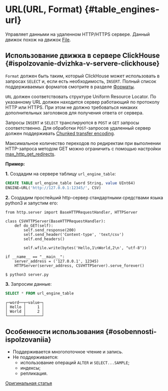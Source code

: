 # URL(URL, Format) {#table_engines-url}

Управляет данными на удаленном HTTP/HTTPS сервере. Данный движок похож
на движок [File](file.md).

## Использование движка в сервере ClickHouse {#ispolzovanie-dvizhka-v-servere-clickhouse}

`Format` должен быть таким, который ClickHouse может использовать в запросах
`SELECT` и, если есть необходимость, `INSERT`. Полный список поддерживаемых форматов смотрите в
разделе [Форматы](../../../interfaces/formats.md#formats).

`URL` должен соответствовать структуре Uniform Resource Locator. По указанному URL должен находится сервер
работающий по протоколу HTTP или HTTPS. При этом не должно требоваться никаких
дополнительных заголовков для получения ответа от сервера.

Запросы `INSERT` и `SELECT` транслируются в `POST` и `GET` запросы
соответственно. Для обработки `POST`-запросов удаленный сервер должен поддерживать
[Chunked transfer encoding](https://ru.wikipedia.org/wiki/Chunked_transfer_encoding).

Максимальное количество переходов по редиректам при выполнении HTTP-запроса методом GET можно ограничить с помощью настройки [max\_http\_get\_redirects](../../../operations/settings/settings.md#setting-max_http_get_redirects).

**Пример:**

**1.** Создадим на сервере таблицу `url_engine_table`:

``` sql
CREATE TABLE url_engine_table (word String, value UInt64)
ENGINE=URL('http://127.0.0.1:12345/', CSV)
```

**2.** Создадим простейший http-сервер стандартными средствами языка python3 и
запустим его:

``` python3
from http.server import BaseHTTPRequestHandler, HTTPServer

class CSVHTTPServer(BaseHTTPRequestHandler):
    def do_GET(self):
        self.send_response(200)
        self.send_header('Content-type', 'text/csv')
        self.end_headers()

        self.wfile.write(bytes('Hello,1\nWorld,2\n', "utf-8"))

if __name__ == "__main__":
    server_address = ('127.0.0.1', 12345)
    HTTPServer(server_address, CSVHTTPServer).serve_forever()
```

``` bash
$ python3 server.py
```

**3.** Запросим данные:

``` sql
SELECT * FROM url_engine_table
```

``` text
┌─word──┬─value─┐
│ Hello │     1 │
│ World │     2 │
└───────┴───────┘
```

## Особенности использования {#osobennosti-ispolzovaniia}

-   Поддерживается многопоточное чтение и запись.
-   Не поддерживается:
    -   использование операций `ALTER` и `SELECT...SAMPLE`;
    -   индексы;
    -   репликация.

[Оригинальная статья](https://clickhouse.tech/docs/ru/operations/table_engines/url/) <!--hide-->
